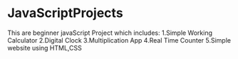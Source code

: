 # JavaScriptProjects
This are beginner javaScript Project which includes:
1.Simple Working Calculator
2.Digital Clock
3.Multiplication App
4.Real Time Counter
5.Simple website using HTML,CSS
